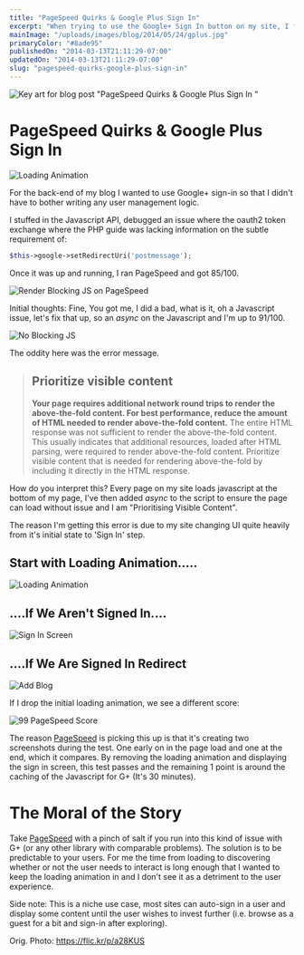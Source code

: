 ```yaml
---
title: "PageSpeed Quirks & Google Plus Sign In"
excerpt: "When trying to use the Google+ Sign In button on my site, I found a few difficulties at making it happy with PageSpeed Insights and put down a few notes."
mainImage: "/uploads/images/blog/2014/05/24/gplus.jpg"
primaryColor: "#8ade95"
publishedOn: "2014-03-13T21:11:29-07:00"
updatedOn: "2014-03-13T21:11:29-07:00"
slug: "pagespeed-quirks-google-plus-sign-in"
---
```

![Key art for blog post "PageSpeed Quirks & Google Plus Sign In "](/uploads/images/blog/2014/05/24/gplus.jpg)

# PageSpeed Quirks & Google Plus Sign In

![Loading Animation](/uploads/images/blog/2014/03/be60d6ac-d4f2-426b-8797-53dd4e5a836f.png "605")

For the back-end of my blog I wanted to use Google+ sign-in so that I didn't have to bother writing any user management logic.

I stuffed in the Javascript API, debugged an issue where the oauth2 token exchange where the PHP guide was lacking information on the subtle requirement of:

```php
$this->google->setRedirectUri('postmessage');
```

Once it was up and running, I ran PageSpeed and got 85/100.

![Render Blocking JS on PageSpeed](/uploads/images/blog/2014/03/Speed-Render-Blocking-JS.png "150")

Initial thoughts: Fine, You got me, I did a bad, what is it, oh a Javascript issue, let's fix that up, so an *async* on the Javascript and I'm up to 91/100.

![No Blocking JS](/uploads/images/blog/2014/03/No-Blocking.png "150")

The oddity here was the error message.

> ## Prioritize visible content
>
> **Your page requires additional network round trips to render the above-the-fold content. For best performance, reduce the amount of HTML needed to render above-the-fold content.** The entire HTML response was not sufficient to render the above-the-fold content. This usually indicates that additional resources, loaded after HTML parsing, were required to render above-the-fold content. Prioritize visible content that is needed for rendering above-the-fold by including it directly in the HTML response.

How do you interpret this? Every page on my site loads javascript at the bottom of my page, I've then added *async* to the script to ensure the page can load without issue and I am "Prioritising Visible Content".

The reason I'm getting this error is due to my site changing UI quite heavily from it's initial state to 'Sign In' step.

## Start with Loading Animation.....

![Loading Animation](/uploads/images/blog/2014/03/be60d6ac-d4f2-426b-8797-53dd4e5a836f.png "605")

## ....If We Aren't Signed In....

![Sign In Screen](/uploads/images/blog/2014/03/c6d5ae76-11fe-4d13-a59a-4b4887ca62de.png "605")

## ....If We Are Signed In Redirect

![Add Blog](/uploads/images/blog/2014/03/9357c611-f69e-4b48-984c-4017a7e99330.png "605")

If I drop the initial loading animation, we see a different score:

![99 PageSpeed Score](/uploads/images/blog/2014/03/99-Score.png "150")

The reason [PageSpeed](https://developers.google.com/speed/pagespeed/insights/) is picking this up is that it's creating two screenshots during the  test. One early on in the page load and one at the end, which it compares. By removing the loading animation and displaying the sign in screen, this test passes and the remaining 1 point is around the caching of the Javascript for G+ (It's 30 minutes).

# The Moral of the Story

Take [PageSpeed](https://developers.google.com/speed/pagespeed/insights/) with a pinch of salt if you run into this kind of issue with G+ (or any other library with comparable problems). The solution is to be predictable to your users. For me the time from loading to discovering whether or not the user needs to interact is long enough that I wanted to keep the loading animation in and I don't see it as a detriment to the user experience.

Side note: This is a niche use case, most sites can auto-sign in a user and display some content until the user wishes to invest further (i.e. browse as a guest for a bit and sign-in after exploring).

Orig. Photo: <https://flic.kr/p/a28KUS>
